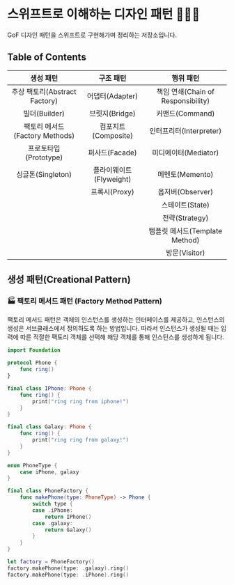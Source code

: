 # 스위프트로 이해하는 디자인 패턴 👨🏻‍🎨

GoF 디자인 패턴을 스위프트로 구현해가며 정리하는 저장소입니다.

## Table of Contents 

|생성 패턴|구조 패턴|행위 패턴|
|:-:|:-:|:-:|
|추상 팩토리(Abstract Factory)|어댑터(Adapter)|책임 연쇄(Chain of Responsibility)|
|빌더(Builder)|브릿지(Bridge)|커맨드(Command)|
|팩토리 메서드(Factory Methods)|컴포지트(Composite)|인터프리터(Interpreter)|
|프로토타입(Prototype)|퍼사드(Facade)|미디에이터(Mediator)|
|싱글톤(Singleton)|플라이웨이트(Flyweight)|메멘토(Memento)|
||프록시(Proxy)|옵저버(Observer)|
|||스테이트(State)|
|||전략(Strategy)|
|||템플릿 메서드(Template Method)|
|||방문(Visitor)|


## 생성 패턴(Creational Pattern)

### 🏭 팩토리 메서드 패턴 (Factory Method Pattern)

팩토리 메서드 패턴은 객체의 인스턴스를 생성하는 인터페이스를 제공하고, 인스턴스의 생성은 서브클래스에서 정의하도록 하는 방법입니다. 따라서 인스턴스가 생성될 때는 입력에 따른 적절한 팩토리 객체를 선택해 해당 객체를 통해 인스턴스를 생성하게 됩니다.

```swift
import Foundation

protocol Phone {
    func ring()
}

final class IPhone: Phone {
    func ring() {
        print("ring ring from iphone!")
    }
}

final class Galaxy: Phone {
    func ring() {
        print("ring ring from galaxy!")
    }
}

enum PhoneType {
    case iPhone, galaxy
}

final class PhoneFactory {
    func makePhone(type: PhoneType) -> Phone {
        switch type {
        case .iPhone:
            return IPhone()
        case .galaxy:
            return Galaxy()
        }
    }
}

let factory = PhoneFactory()
factory.makePhone(type: .galaxy).ring()
factory.makePhone(type: .iPhone).ring()

```
